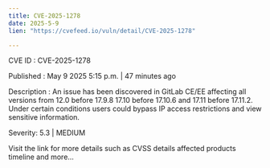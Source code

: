 ```yaml
---
title: CVE-2025-1278
date: 2025-5-9
lien: "https://cvefeed.io/vuln/detail/CVE-2025-1278"

---
```


CVE ID : CVE-2025-1278

Published :  May 9
2025
5:15 p.m. | 47 minutes ago

Description : An issue has been discovered in GitLab CE/EE affecting all versions from 12.0 before 17.9.8
17.10 before 17.10.6
and 17.11 before 17.11.2. Under certain conditions users could bypass IP access restrictions and view sensitive information.

Severity: 5.3 | MEDIUM

Visit the link for more details
such as CVSS details
affected products
timeline
and more...

